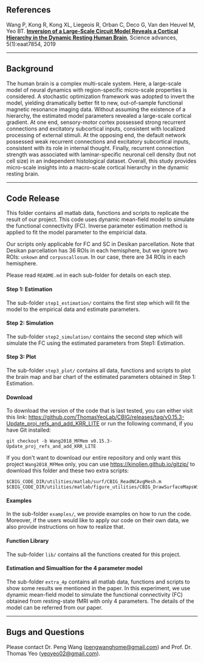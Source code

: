 ## References

Wang P, Kong R, Kong XL, Liegeois R, Orban C, Deco G, Van den Heuvel M, Yeo BT. [**Inversion of a Large-Scale Circuit Model Reveals a Cortical Hierarchy in the Dynamic Resting Human Brain**](https://advances.sciencemag.org/content/5/1/eaat7854.full), Science advances, 5(1):eaat7854, 2019

----

## Background

The human brain is a complex multi-scale system. Here, a large-scale model of neural dynamics with region-specific micro-scale properties is considered. A stochastic optimization framework was adopted to invert the model, yielding dramatically better fit to new, out-of-sample functional magnetic resonance imaging data. Without assuming the existence of a hierarchy, the estimated model parameters revealed a large-scale cortical gradient. At one end, sensory-motor cortex possessed strong recurrent connections and excitatory subcortical inputs, consistent with localized processing of external stimuli. At the opposing end, the default network possessed weak recurrent connections and excitatory subcortical inputs, consistent with its role in internal thought. Finally, recurrent connection strength was associated with laminar-specific neuronal cell density (but not cell size) in an independent histological dataset. Overall, this study provides micro-scale insights into a macro-scale cortical hierarchy in the dynamic resting brain. 

----

## Code Release

This folder contains all matlab data, functions and scripts to replicate the result of our project. This code uses dynamic mean-field model to simulate the functional connectivity (FC). Inverse parameter estimation method is applied to fit the model parameter to the empiricial data. 

Our scripts only applicable for FC and SC in Desikan parcellation. Note that Desikan parcellation has 36 ROIs in each hemisphere, but we ignore two ROIs: `unkown` and `corpuscallosum`. In our case, there are 34 ROIs in each hemisphere.

Please read `README.md` in each sub-folder for details on each step.

#### Step 1: Estimation
The sub-folder `step1_estimation/` contains the first step which will fit the model to the empirical data and estimate parameters.

#### Step 2: Simulation
The sub-folder `step2_simulation/` contains the second step which will simulate the FC using the estimated parameters from Step1: Estimation.

#### Step 3: Plot
The sub-folder `step3_plot/` contains all data, functions and scripts to plot the brain map and bar chart of the estimated parameters obtained in Step 1: Estimation.

#### Download
To download the version of the code that is last tested, you can either visit this link: https://github.com/ThomasYeoLab/CBIG/releases/tag/v0.15.3-Update_proj_refs_and_add_KRR_LITE or run the following command, if you have Git installed:
```
git checkout -b Wang2018_MFMem v0.15.3-Update_proj_refs_and_add_KRR_LITE
```

If you don't want to download our entire repository and only want this project `Wang2018_MFMem` only, you can use https://kinolien.github.io/gitzip/ to download this folder and these two extra scripts:
```
$CBIG_CODE_DIR/utilities/matlab/surf/CBIG_ReadNCAvgMesh.m
$CBIG_CODE_DIR/utilities/matlab/figure_utilities/CBIG_DrawSurfaceMapsWithBoundary.m
```

#### Examples
In the sub-folder `examples/`, we provide examples on how to run the code. Moreover, if the users would like to apply our code on their own data, we also provide instructions on how to realize that.

#### Function Library
The sub-folder `lib/` contains all the functions created for this project. 

#### Estimation and Simualtion for the 4 parameter model
The sub-folder `extra_4p` contains all matlab data, functions and scripts to show some results we mentioned in the paper. In this experiment, we use dynamic mean-field model to simulate the functional connectivity (FC) obtained from resting-state fMRI with only 4 parameters. The details of the model can be referred from our paper.

----

## Bugs and Questions

Please contact Dr. Peng Wang (pengwanghome@gmail.com) and Prof. Dr. Thomas Yeo (yeoyeo02@gmail.com).

